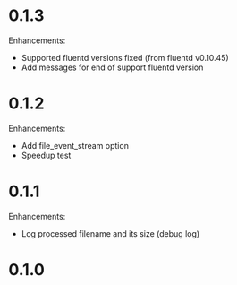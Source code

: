 # 0.1.3

Enhancements:

* Supported fluentd versions fixed (from fluentd v0.10.45)
* Add messages for end of support fluentd version

# 0.1.2

Enhancements:

* Add file_event_stream option
* Speedup test

# 0.1.1

Enhancements:

* Log processed filename and its size (debug log)

# 0.1.0

